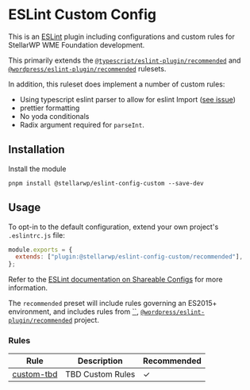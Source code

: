 # ESLint Custom Config

This is an [ESLint](https://eslint.org/) plugin including configurations and custom rules for StellarWP WME Foundation development.

This primarily extends the [`@typescript/eslint-plugin/recommended`](https://github.com/typescript-eslint/typescript-eslint) and [`@wordpress/eslint-plugin/recommended`](https://github.com/WordPress/gutenberg/tree/master/packages/eslint-plugin) rulesets.

In addition, this ruleset does implement a number of custom rules:

- Using typescript eslint parser to allow for eslint Import ([see issue](https://github.com/gajus/eslint-plugin-jsdoc/issues/604#issuecomment-653962767))
- prettier formatting
- No yoda conditionals
- Radix argument required for `parseInt`.

## Installation

Install the module

```
pnpm install @stellarwp/eslint-config-custom --save-dev
```

## Usage

To opt-in to the default configuration, extend your own project's `.eslintrc.js` file:

```js
module.exports = {
  extends: ["plugin:@stellarwp/eslint-config-custom/recommended"],
};
```

Refer to the [ESLint documentation on Shareable Configs](http://eslint.org/docs/developer-guide/shareable-configs) for more information.

The `recommended` preset will include rules governing an ES2015+ environment, and includes rules from [``](https://github.com/prettier/eslint-plugin-prettier), [`@wordpress/eslint-plugin/recommended`](https://github.com/WordPress/gutenberg/tree/master/packages/eslint-plugin) project.

### Rules

| Rule                                                                  | Description      | Recommended |
| --------------------------------------------------------------------- | ---------------- | ----------- |
| [custom-tbd](/packages/eslint-config-custom/docs/rules/custom-tbd.md) | TBD Custom Rules | ✓           |
